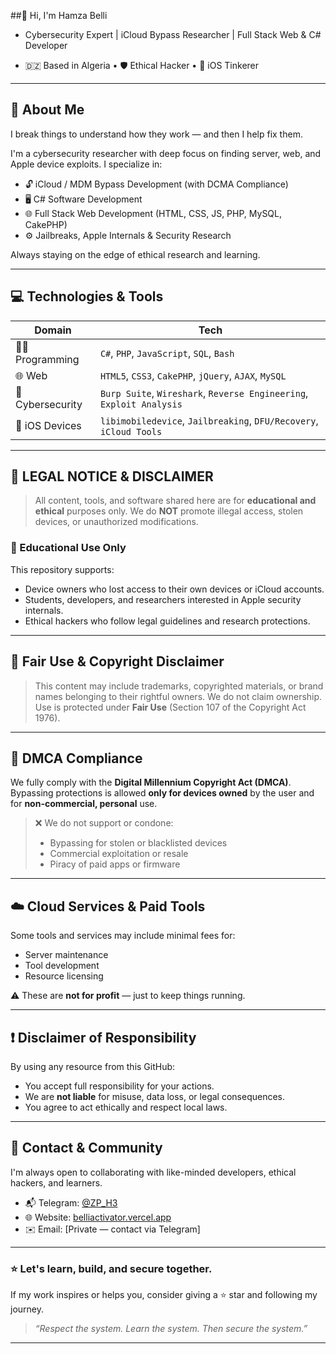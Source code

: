 

##👋 Hi, I'm Hamza Belli
* Cybersecurity Expert | iCloud Bypass Researcher | Full Stack Web & C# Developer</h3>


*  🇩🇿 Based in Algeria • 🛡️ Ethical Hacker • 🍏 iOS Tinkerer


---

## 🧠 About Me


I break things to understand how they work — and then I help fix them.


I'm a cybersecurity researcher with deep focus on finding server, web, and Apple device exploits. I specialize in:

* 🔓 iCloud / MDM Bypass Development (with DCMA Compliance)
* 🖥️ C# Software Development
* 🌐 Full Stack Web Development (HTML, CSS, JS, PHP, MySQL, CakePHP)
* ⚙️ Jailbreaks, Apple Internals & Security Research

Always staying on the edge of ethical research and learning.

---

## 💻 Technologies & Tools

| Domain            | Tech                                                                 |
| ----------------- | -------------------------------------------------------------------- |
| 👨‍💻 Programming | `C#`, `PHP`, `JavaScript`, `SQL`, `Bash`                             |
| 🌐 Web            | `HTML5`, `CSS3`, `CakePHP`, `jQuery`, `AJAX`, `MySQL`                |
| 🔐 Cybersecurity  | `Burp Suite`, `Wireshark`, `Reverse Engineering`, `Exploit Analysis` |
| 🍎 iOS Devices    | `libimobiledevice`, `Jailbreaking`, `DFU/Recovery`, `iCloud Tools`   |

---

## 🚨 LEGAL NOTICE & DISCLAIMER

> All content, tools, and software shared here are for **educational and ethical** purposes only.
> We do **NOT** promote illegal access, stolen devices, or unauthorized modifications.

### 🔐 Educational Use Only

This repository supports:

* Device owners who lost access to their own devices or iCloud accounts.
* Students, developers, and researchers interested in Apple security internals.
* Ethical hackers who follow legal guidelines and research protections.

---

## 📜 Fair Use & Copyright Disclaimer

> This content may include trademarks, copyrighted materials, or brand names belonging to their rightful owners.
> We do not claim ownership. Use is protected under **Fair Use** (Section 107 of the Copyright Act 1976).

---

## 🧾 DMCA Compliance

We fully comply with the **Digital Millennium Copyright Act (DMCA)**.
Bypassing protections is allowed **only for devices owned** by the user and for **non-commercial, personal** use.

> ❌ We do not support or condone:
>
> * Bypassing for stolen or blacklisted devices
> * Commercial exploitation or resale
> * Piracy of paid apps or firmware

---

## ☁️ Cloud Services & Paid Tools

Some tools and services may include minimal fees for:

* Server maintenance
* Tool development
* Resource licensing

⚠️ These are **not for profit** — just to keep things running.

---

## ❗ Disclaimer of Responsibility

By using any resource from this GitHub:

* You accept full responsibility for your actions.
* We are **not liable** for misuse, data loss, or legal consequences.
* You agree to act ethically and respect local laws.

---

## 📣 Contact & Community

I'm always open to collaborating with like-minded developers, ethical hackers, and learners.

* 📬 Telegram: [@ZP\_H3](https://t.me/ZP_H3)
* 🌐 Website: [belliactivator.vercel.app](http://belliactivator.vercel.app)
* ✉️ Email: \[Private — contact via Telegram]

---

### ⭐ Let's learn, build, and secure together.

If my work inspires or helps you, consider giving a ⭐ star and following my journey.

> *“Respect the system. Learn the system. Then secure the system.”*

---

